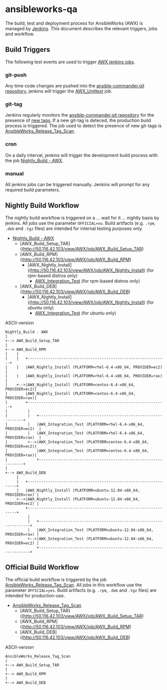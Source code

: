 # ansibleworks-qa

The build, test and deployment process for AnsibleWorks (AWX) is managed by [Jenkins](http://50.116.42.103).  This document describes the relevant triggers, jobs and workflow.

## Build Triggers

The following test events are used to trigger [AWX jenkins jobs](http://50.116.42.103/view/AWX/).

### git-push

Any time code changes are pushed into the [ansible-commander.git repository](https://github.com/ansible/ansible-commander), jenkins will trigger the [AWX_Unittest](http://50.116.42.103/view/AWX/job/AWX_Unittest/) job.

### git-tag

Jenkins regularly monitors the [ansible-commander.git repository](https://github.com/ansible/ansible-commander) for the presence of [new tags](https://github.com/ansible/ansible-commander/releases).  If a new git-tag is deteced, the production build process is triggered.  The job used to detect the presence of new git-tags is [AnsibleWorks_Release_Tag_Scan](http://50.116.42.103/view/AWX/job/AnsibleWorks%20Release%20Tag%20Scan/).

### cron

On a daily interval, jenkins will trigger the development build process with the job [Nightly_Build - AWX](http://50.116.42.103/view/AWX/job/Nightly%20Build%20-%20AWX/).

### manual

All jenkins jobs can be triggered manually.  Jenkins will prompt for any required build parameters.

## Nightly Build Workflow

The nightly build workflow is triggered on a ... wait for it ... nightly basis by jenkins.  All jobs use the parameter `OFFICIAL=no`.  Build artifacts (e.g. `.rpm`, `.deb` and `.tgz` files) are intended for internal testing purposes only.

* [Nightly_Build - AWX](http://50.116.42.103/view/AWX/job/Nightly%20Build%20-%20AWX/)
  * [AWX_Build_Setup_TAR]((http://50.116.42.103/view/AWX/job/AWX_Build_Setup_TAR)
  * [AWX_Build_RPM]((http://50.116.42.103/view/AWX/job/AWX_Build_RPM)
    * [AWX_Nightly_Install]((http://50.116.42.103/view/AWX/job/AWX_Nightly_Install) (for rpm-based distros only)
      * [AWX_Integration_Test](http://50.116.42.103/view/AWX/job/AWX_Integration_Test) (for rpm-based distros only)
  * [AWX_Build_DEB]((http://50.116.42.103/view/AWX/job/AWX_Build_DEB)
    * [AWX_Nightly_Install]((http://50.116.42.103/view/AWX/job/AWX_Nightly_Install) (for ubuntu only)
      * [AWX_Integration_Test](http://50.116.42.103/view/AWX/job/AWX_Integration_Test) (for ubuntu only)

ASCII-version

    Nightly_Build - AWX
    |
    +--> AWX_Build_Setup_TAR
    |
    +--> AWX_Build_RPM
    |    |
    |    |   +--------------------------------------------------------------+
    |    |   |AWX_Nightly_Install (PLATFORM=rhel-6.4-x86_64, PROVIDER=ec2)  |
    |    |   |AWX_Nightly_Install (PLATFORM=rhel-6.4-x86_64, PROVIDER=rax)  |
    |    +-->|AWX_Nightly_Install (PLATFORM=centos-6.4-x86_64, PROVIDER=ec2)|
    |        |AWX_Nightly_Install (PLATFORM=centos-6.4-x86_64, PROVIDER=rax)|
    |        +--------------------------------------------------------------+
    |         |
    |         |   +---------------------------------------------------------------+
    |         |   |AWX_Integration_Test (PLATFORM=rhel-6.4-x86_64, PROVIDER=ec2)  |
    |         |   |AWX_Integration_Test (PLATFORM=rhel-6.4-x86_64, PROVIDER=rax)  |
    |         +-->|AWX_Integration_Test (PLATFORM=centos-6.4-x86_64, PROVIDER=ec2)|
    |             |AWX_Integration_Test (PLATFORM=centos-6.4-x86_64, PROVIDER=rax)|
    |             +---------------------------------------------------------------+
    |
    +--> AWX_Build_DEB
         |
         |   +-----------------------------------------------------------------+
         |   |AWX_Nightly_Install (PLATFORM=ubuntu-12.04-x86_64, PROVIDER=rax) |
         +-->|AWX_Nightly_Install (PLATFORM=ubuntu-12.04-x86_64, PROVIDER=ec2) |
             +-----------------------------------------------------------------+
              |
              |   +------------------------------------------------------------------+
              |   |AWX_Integration_Test (PLATFORM=ubuntu-12.04-x86_64, PROVIDER=rax) |
              +-->|AWX_Integration_Test (PLATFORM=ubuntu-12.04-x86_64, PROVIDER=ec2) |
                  +------------------------------------------------------------------+

## Official Build Workflow

The official build workflow is triggered by the job [AnsibleWorks_Release_Tag_Scan](http://50.116.42.103/view/AWX/job/AnsibleWorks%20Release%20Tag%20Scan/).  All jobs in this workflow use the parameter `OFFICIAL=yes`.  Build artifacts (e.g. `.rpm`, `.deb` and `.tgz` files) are intended for production-use.

* [AnsibleWorks_Release_Tag_Scan](http://50.116.42.103/view/AWX/job/AnsibleWorks%20Release%20Tag%20Scan/)
  * [AWX_Build_Setup_TAR]((http://50.116.42.103/view/AWX/job/AWX_Build_Setup_TAR)
  * [AWX_Build_RPM]((http://50.116.42.103/view/AWX/job/AWX_Build_RPM)
  * [AWX_Build_DEB]((http://50.116.42.103/view/AWX/job/AWX_Build_DEB)

ASCII-version

    AnsibleWorks_Release_Tag_Scan
    |
    +--> AWX_Build_Setup_TAR
    |
    +--> AWX_Build_RPM
    |
    +--> AWX_Build_DEB
